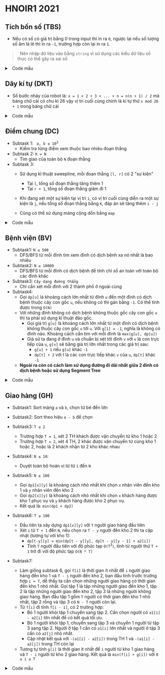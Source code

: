 # HNOIR1 2021

## Tích bốn số (TBS)

- Nếu có số có giá trị bằng 0 trong input thì in ra `0`, ngược lại nếu số lượng số âm là lẻ thì ỉn ra `-1`, trường hợp còn lại in ra `1`.
>&nbsp; Nên nhập dữ liệu vào bằng `string` vì sử dụng các kiểu dữ liệu số thực có thể gây ra sai số

<details>
 	<summary>&nbsp;  Code mẫu</summary>
  
  ```c++
#include <bits/stdc++.h>
using namespace std;

#define int long long
#define FILENAME "tbs"

string a[4];

bool isZero(string &a){
    for(char &c : a) if(isdigit(c) && c != '0') return false;
    return true;
}

bool isNeg(string &a){
    return a.front() == '-';
}

signed main(){
    ios_base::sync_with_stdio(0); cin.tie(0); cout.tie(0);
    freopen(FILENAME".INP", "r", stdin);
    freopen(FILENAME".OUT", "w", stdout);

    int neg = 0;

    for(int i = 0; i < 4; i++){
        cin >> a[i];
        if(isZero(a[i])){
            cout << 0;
            return 0;
        }
        neg += isNeg(a[i]);
    }

    if(neg & 1) cout << -1;
    else cout << 1;
}

  ```
  
</details>


## Dãy kí tự (DKT)
- Số bước nhảy của robot là: `x = 1 + 2 + 3 + ... + n = n(n + 1) / 2` mà bảng chữ cái có chu kì 26 vậy vị trí cuối cùng chính là kí tự thứ `x mod 26 + 1` trong bảng chữ cái
  
<details>
  
<summary>&nbsp;   Code mẫu </summary>
  
Độ phức tạp: `O(1)`
```c++
#include <bits/stdc++.h>
using namespace std;

#define int long long
#define FILENAME "dkt"

int n;

signed main(){
    ios_base::sync_with_stdio(0); cin.tie(0); cout.tie(0);
    freopen(FILENAME".INP", "r", stdin);
    freopen(FILENAME".OUT", "w", stdout);

    cin >> n;
    cout << char((n * (n + 1) / 2) % 26 + 'A');
}
```
</details>

  

## Điểm chung (DC)
  
- Subtask 1: <code> a, b ≤ 10<sup>3</sup> </code>
	+ Kiểm tra từng điểm xem thuộc bao nhiêu đoạn thẳng
- Subtask 2: `K = N`
	+ Tìm giao của toàn bộ `N` đoạn thẳng
- Subtask 3: 
	+ Sử dụng kĩ thuật sweepline, mỗi đoạn thẳng `[l, r]` có 2 "sự kiện"
		+ Tại `l`, tổng số đoạn thẳng tăng thêm 1
		+ Tại `r + 1`, tổng số đoạn thẳng giảm đi 1
	+ Khi đang xét một sự kiện tại vị trí `i`, có vị trí cuối cùng diễn ra một sự kiện là `j`, nếu tổng số đoạn thằng bằng `K`, đáp án sẽ tăng thêm `i - j`

	+ Cũng có thể sử dụng mảng cộng dồn bằng `map`

<details>
<summary>&nbsp;   Code mẫu </summary>
  
Độ phức tạp: `O(n log n)`
```c++
#include <bits/stdc++.h>
using namespace std;

#define int long long
#define all(x) x.begin(),x.end()
#define FILENAME "dc"

struct event{
    int pos;
    int type;
};

vector<event> v;
int n, k, cur, last;

signed main(){
    ios_base::sync_with_stdio(0); cin.tie(0); cout.tie(0);
    freopen(FILENAME".INP", "r", stdin);
    freopen(FILENAME".OUT", "w", stdout);

    cin >> n >> k;
    for(int i = 1; i <= n; i++){
        int l, r;
        cin >> l >> r;
        v.push_back({l, 1});
        v.push_back({r + 1, -1});
    }

    sort(all(v), [](const event &a, const event &b){
            return a.pos < b.pos;
    });

    int ans = 0;
    for(int i = 0; i < v.size(); i++){
        int j = i;
        if(cur == k) ans += v[i].pos - last;
        last = v[i].pos;
        while(j < v.size() && v[j].pos == v[i].pos){
            cur += v[j].type;
            j++;
        }
        i = j - 1;
    }
    cout << ans;
}

```
</details>

## Bệnh viện (BV)
- Subtask1: `N ≤ 500`
	+ DFS/BFS từ mỗi đỉnh tìm xem đỉnh có dịch bệnh xa nó nhất là bao nhiêu
- Subtask2: `N ≤ 10000`
	+ DFS/BFS từ mỗi đỉnh có dịch bệnh để tính chỉ số an toàn với toàn bộ các đỉnh khác
- Subtask3: `Cây dạng đường thẳng`
	+ Chỉ cần xét mỗi đỉnh với 2 thành phố ở ngoài cùng
- Subtask4:
	+ Gọi `dp[u]` là khoảng cách lớn nhất từ đỉnh `u` đến một đỉnh có dịch bệnh thuộc cây con gốc `u`, nếu không có thì gán bằng `-1`. Có thể tính được trong `O(N)`
	+ Với những đỉnh không có dịch bệnh không thuộc gốc cây con gốc `u` thì ta phải sử dụng kĩ thuật đảo gốc. 
      + Gọi giá trị `g[u]` là khoảng cách lớn nhất từ một đỉnh có dịch bệnh không thuộc cây con gốc `u` tới `u`. Với `g[1] = -1`, nghĩa là không có đỉnh nào. Khoảng cách cần tìm với mỗi đỉnh là `max(g[u], dp[u])`
      + Giả sử ta đang ở đỉnh `u` và chuẩn bị xét tới đỉnh `v` với `v` là con trực tiếp của `u`, `g[v]` sẽ bằng giá trị lớn nhất trong các giá trị sau:
          + `g[u] + 1` nếu `g[u]` khác `-1`
          + `dp[t] + 2` với t là các con trực tiếp khác `v` của `u`, `dp[t]` khác `-1` 
	+ **Ngoài ra còn có cách làm sử dụng đường đi dài nhất giữa 2 đỉnh có dịch bệnh hoặc sử dụng Segment Tree**

<details>
<summary>&nbsp;   Code mẫu </summary>
  
Độ phức tạp: `O(N log N)`
> Để giảm độ phức tạp xuống `O(N)` thay vì sử dụng multiset thì hoàn toàn có thể sử dụng 2 mảng `l[i]` mang ý nghĩa là giá trị lớn nhất của các `dp[x]` với x là đỉnh con có chỉ số `x < i`, `r[i]` mang ý nghĩa là giá trị lớn nhất của các `dp[x]` với x là đỉnh con có chỉ số `x > i`
```c++
#include <bits/stdc++.h>
using namespace std;

#define FILENAME "bv"

const int maxn = 1e5 + 5;
vector<int> edge[maxn];
int n, m, k;
int dp[maxn];
bool danger[maxn];
int ans = 0;

void dfs(int root, int parent){
    dp[root] = -1;
    if(danger[root]) dp[root] = 0;
    for(int &v : edge[root]){
        if(v == parent) continue;
        dfs(v, root);
        if(dp[v] != -1) dp[root] = max(dp[root], dp[v] + 1);
    }
}

void dfs2(int root, int parent, int up){
    if(max(up, dp[root]) <= k) ans++;
    multiset<int> s;
    if(danger[root]) s.insert(0);
    for(int &v : edge[root]){
        if(v == parent) continue;
        if(dp[v] != -1)
        s.insert(dp[v] + 1);
        else s.insert(dp[v]);
    }
    s.insert(up);
    for(int &v : edge[root]){
        if(v == parent) continue;
        if(dp[v] != -1)
        s.erase(s.find(dp[v] + 1));
        else s.erase(s.find(-1));
        int nx = -1;
        if(*s.rbegin() != -1) nx = *s.rbegin() + 1;
        dfs2(v, root, nx);
        if(dp[v] != -1)
        s.insert(dp[v] + 1);
        else s.insert(dp[v]);
    }
}

signed main(){
    ios_base::sync_with_stdio(0); cin.tie(0); cout.tie(0);
    freopen(FILENAME".INP", "r", stdin);
    freopen(FILENAME".OUT", "w", stdout);

    cin >> n >> m >> k;
    for(int i = 1; i <= n - 1; i++){
        int u, v;
        cin >> u >> v;
        edge[u].push_back(v);
        edge[v].push_back(u);
    }

    for(int i = 1; i <= m; i++){
        int x; cin >> x;
        danger[x] = true;
    }
    dfs(1, 0);
    dfs2(1, 0, -1);
    cout << ans;
}
```
</details>

## Giao hàng (GH)
- Subtask1: Sort mảng `a` và `b`, chọn từ bé đến lớn
- Subtask2: Sort theo hiệu `a - b` để chọn
- Subtask3: `T ≤ 2`
	+ Trường hợp `T = 1`, xét 2 TH khách được vận chuyển từ kho 1 hoặc 2
	+ Trường hợp `T = 2`, xét 4 TH, 2 khác được vận chuyển từ cùng kho 1 hoặc 2, hoặc là 2 khách nhận từ 2 kho khác nhau
- Subtask4: `N ≤ 10`:
	+ Duyệt toàn bộ hoán vị từ từ `1` đến `N`
- Subtask5: `N ≤ 100`
	+ Gọi `dp1[x][y]` là khoảng cách nhỏ nhất khi chọn `x` nhân viên đến kho 1 và `y` nhân viên đến kho 2
	+ Gọi `dp2[x][y]` là khoảng cách nhỏ nhất khi chọn `x` khách hàng được kho 1 phục vụ và `y` khách hàng được kho 2 phục vụ.
	+ Kết quả là: `min(dp1 + dp2)`
- Subtask6: `T ≤ 100`
	+ Đầu tiên ta xây dựng `dp1[x][y]` với `T` người giao hàng đầu tiên	
	+ Xét `i` từ `T + 1` đến `N`, nếu chọn ra `T - y` người đến kho 2 thì ta cập nhật (tương tự với kho 1):
		+ `dp[t-y][y] = min(dp[t - y][y], dp[t - y][y - 1] + a2[i]) `
        + Tính `T` người đầu tiên với độ phức tạp <code>O(T<sup>3</sup>)</code>, tính từ người thứ `T + 1` trở đi với độ phức tạp `O(N * T)`

- Subtask7:
	+ Làm giống subtask 6, gọi `f[i]` là thời gian ít nhất để `i` người giao hàng đến kho 1 và `T - i` người đến kho 2, ban đầu tính trước trường hợp `i = T`, dễ thấy ta cần chọn những người giao hàng có thời gian đến kho 1 nhỏ nhất. Gọi tập 1 là tập những người giao đến kho 1, tập 2 là tập những người giao đến kho 2, tập 3 là những người không giao hàng. Ban đầu tập 1 gồm `T` người có thời gian đến kho 1 nhỏ nhất, tập 2 rỗng và tập 3 có `N - T` người còn lại.
	+ Từ `f[i]` đi tính `f[i - 1]`, có 2 trường hợp:
		+ Bỏ 1 người khỏi tập 1 chuyển sang tập 2. Cần chọn người có `a1[i] - a2[i]` lớn nhất để có kết quả tối ưu.
		+ Bỏ 1 người khỏi tập 1, chuyển sang tập 3 và chuyển 1 người từ tập 3 sang tập 2. Người ở tập 1 cần có `a1[i]` lớn nhất và người ở tập 3 cần có `a2[j]` nhỏ nhất.
		+ Cập nhật kết quả với `-(a1[i] - a2[i])` trong TH 1 và `-(a1[i] - a2[j])` trong TH còn lại
	+ Tương tự tính `g[i]` là thời gian ít nhất để `i` người từ kho 1 giao hàng và `T - i` người từ kho 2 giao hàng. Kết quả là `min(f[i] + g[i])` với `0 ≤ i ≤ T`

<details>
<summary>&nbsp;   Code mẫu </summary>
  
Độ phức tạp: `O((N + T) log N)`
```c++
#include <bits/stdc++.h>
using namespace std;

#define pi pair<int, int>
#define inf32 0x3f3f3f3f3
#define inf64 0x3f3f3f3f3f3f3f3f
#define int long long
#define FILENAME "f"

const int maxn = 1e5 + 5;

int f[maxn], g[maxn];
int n, m;
int a[2][maxn], b[2][maxn];

auto cmp = [](const pi &a, const pi &b){
    if(a.first - a.second != b.first - b.second)
        return a.first - a.second > b.first - b.second;
    else if(a.first != b.first)
        return a.first > b.first;
    return a.second > b.second;
};

auto cmp2 = [](const pi &a, const pi &b){
    if(a.first != b.first) return a.first > b.first;
    return a.second > b.second;
};

auto cmp3 = [](const pi &a, const pi &b){
    if(a.second != b.second) return a.second < b.second;
    return a.first > b.first;
};

template<typename T>
void calc(int f[], T& a, int n, int m){
    multiset<pi, decltype(cmp)> Group1(cmp);
    multiset<pi, decltype(cmp2)> Group11(cmp2);
    multiset<pi, decltype(cmp3)> Group3(cmp3);

    int val = 0;

    for(int i = 1; i <= n; i++){
        Group1.insert({a[0][i], a[1][i]});
        Group11.insert({a[0][i], a[1][i]});
        val += a[0][i];
    }

    for(int i = 0; i < n - m; i++){
        Group3.insert(*Group11.begin());
        val -= (*Group11.begin()).first;
        Group1.erase(Group1.find(*Group11.begin()));
        Group11.erase(Group11.begin());
    }

    f[m] = val;

    for(int i = m - 1; i >= 0; i--){
        pi p1 = *Group1.begin(), p2 = *Group11.begin(), p3;
        if(Group3.size()) p3 = *Group3.begin();
        else p3 = {inf32, inf32};
        if(p1.first - p1.second > p2.first - p3.second){
            val -= p1.first - p1.second;
            Group1.erase(Group1.begin());
            Group11.erase(Group11.find(p1));
        }else{
            val -= p2.first - p3.second;
            Group3.erase(Group3.begin());
            Group3.insert(p2);
            Group11.erase(Group11.begin());
            Group1.erase(Group1.find(p2));      
        }
        f[i] = val;
    }
}

signed main(){
    freopen(FILENAME".inp", "r", stdin);
    freopen(FILENAME".out", "w", stdout);
    ios_base::sync_with_stdio(false); cin.tie(0); cout.tie(0);

    cin >> n >> m;
    for(int i = 1; i <= n; i++) cin >> a[0][i];
    for(int i = 1; i <= n; i++) cin >> a[1][i];
    for(int i = 1; i <= m; i++) cin >> b[0][i];
    for(int i = 1; i <= m; i++) cin >> b[1][i];

    calc(f, a, n, m);
    calc(g, b, m, m);

    int ans = inf64;
    for(int i = 0; i <= m; i++) ans = min(ans, f[i] + g[i]);
    cout << ans;
}
```
</details>
